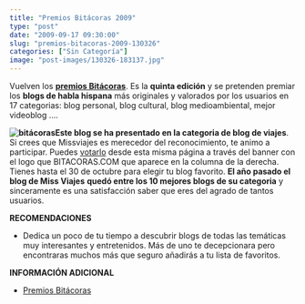 ```yaml
---
title: "Premios Bitácoras 2009"
type: "post"
date: "2009-09-17 09:30:00"
slug: "premios-bitacoras-2009-130326"
categories: ["Sin Categoría"]
image: "post-images/130326-183137.jpg"
---
```


Vuelven los [**premios Bitácoras**](http://bitacoras.com/premios09). Es la **quinta edición** y se pretenden premiar los **blogs de habla hispana** más originales y valorados por los usuarios en 17 categorias: blog personal, blog cultural, blog medioambiental, mejor videoblog ....

**![bitácoras](post-images/130326-183137.jpg "bitácoras")Este blog se ha presentado en la categoria de blog de viajes**. Si crees que Missviajes es merecedor del reconocimiento, te animo a participar. Puedes [votarlo](http://bitacoras.com/premios09/votar/www.missviajes.com) desde esta misma página a través del banner con el logo que BITACORAS.COM que aparece en la columna de la derecha. Tienes hasta el 30 de octubre para elegir tu blog favorito. **El año pasado el blog de Miss Viajes** **quedó entre los 10 mejores blogs de su categoria** y sinceramente es una satisfacción saber que eres del agrado de tantos usuarios.

**RECOMENDACIONES**

- Dedica un poco de tu tiempo a descubrir blogs de todas las temáticas muy interesantes y entretenidos. Más de uno te decepcionara pero encontraras muchos más que seguro añadirás a tu lista de favoritos.

**INFORMACIÓN ADICIONAL**

- [Premios Bitácoras](http://bitacoras.com/premios09)